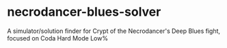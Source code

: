 # necrodancer-blues-solver
A simulator/solution finder for Crypt of the Necrodancer's Deep Blues fight, focused on Coda Hard Mode Low%
